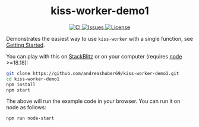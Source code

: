 <h1 align="center">kiss-worker-demo1</h1>
<p align="center">
  <a href="https://github.com/andreashuber69/kiss-worker-demo1/actions/workflows/ci.yml">
    <img src="https://github.com/andreashuber69/kiss-worker-demo1/actions/workflows/ci.yml/badge.svg" alt="CI">
  </a>
  <a href="https://github.com/andreashuber69/kiss-worker-demo1/issues">
    <img src="https://img.shields.io/github/issues-raw/andreashuber69/kiss-worker-demo1.svg" alt="Issues">
  </a>
  <a href="https://github.com/andreashuber69/kiss-worker-demo1/blob/develop/LICENSE">
    <img src="https://img.shields.io/github/license/andreashuber69/kiss-worker-demo1.svg" alt="License">
  </a>
</p>

Demonstrates the easiest way to use `kiss-worker` with a single function, see
[Getting Started](https://www.npmjs.com/package/kiss-worker#example-1-single-function).

You can play with this on [StackBlitz](https://stackblitz.com/~/github.com/andreashuber69/kiss-worker-demo1) or on
your computer (requires [node](https://nodejs.org/en/download) >=18.18):

```bash
git clone https://github.com/andreashuber69/kiss-worker-demo1.git
cd kiss-worker-demo1
npm install
npm start
```

The above will run the example code in your browser. You can run it on node as follows:

```bash
npm run node-start
```
